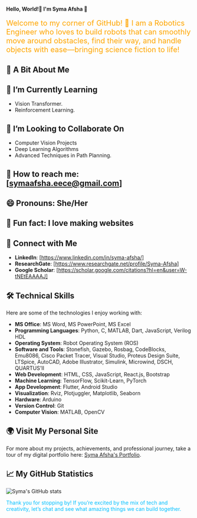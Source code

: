 #### Hello, World!👋 I'm Syma Afsha 🎈

<div style="color: #FFA500; font-size:20px;">
Welcome to my corner of GitHub! 🌟 I am a Robotics Engineer who loves to build robots that can smoothly move around obstacles, find their way, and handle objects with ease—bringing science fiction to life!
</div>

## 🤖 A Bit About Me
## 🌱 I’m Currently Learning
- Vision Transformer.
- Reinforcement Learning.
## 👯 I’m Looking to Collaborate On
- Computer Vision Projects
- Deep Learning Algorithms
- Advanced Techniques in Path Planning.
## 📢 How to reach me: [symaafsha.eece@gmail.com]
## 😄 Pronouns: She/Her
## 🎉 Fun fact: I love making websites
## 🤝 Connect with Me
- **LinkedIn**: [https://www.linkedin.com/in/syma-afsha/]
- **ResearchGate**: [https://www.researchgate.net/profile/Syma-Afsha]
- **Google Scholar**: [https://scholar.google.com/citations?hl=en&user=W-tNEtEAAAAJ]

## 🛠️ Technical Skills
Here are some of the technologies I enjoy working with:

- **MS Office**: MS Word, MS PowerPoint, MS Excel
- **Programming Languages**: Python, C, MATLAB, Dart, JavaScript, Verilog HDL
- **Operating System**: Robot Operating System (ROS)
- **Software and Tools**: Stonefish, Gazebo, Rosbag, CodeBlocks, Emu8086, Cisco Packet Tracer, Visual Studio, Proteus Design Suite, LTSpice, AutoCAD, Adobe Illustrator, Simulink, Microwind, DSCH, QUARTUS’Ⅱ
- **Web Development**: HTML, CSS, JavaScript, React.js, Bootstrap
- **Machine Learning**: TensorFlow, Scikit-Learn, PyTorch
- **App Development**: Flutter, Android Studio
- **Visualization**: Rviz, Plotjuggler, Matplotlib, Seaborn
- **Hardware**: Arduino
- **Version Control**: Git
- **Computer Vision**: MATLAB, OpenCV

## 🌍 Visit My Personal Site
For more about my projects, achievements, and professional journey, take a tour of my digital portfolio here: [Syma Afsha's Portfolio](https://syma-afsha.github.io/syma-afsha/).

## 📈 My GitHub Statistics
![Syma's GitHub stats](https://github-readme-stats.vercel.app/api?username=syma-afsha&show_icons=true&theme=tokyonight)

<div style="color: #00BFFF;">
Thank you for stopping by! If you’re excited by the mix of tech and creativity, let’s chat and see what amazing things we can build together.
</div>
